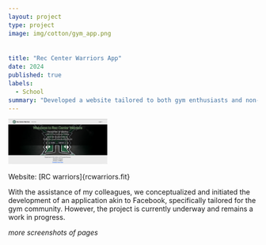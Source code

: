 ```yaml
---
layout: project
type: project
image: img/cotton/gym_app.png


title: "Rec Center Warriors App"
date: 2024
published: true
labels:
  - School
summary: "Developed a website tailored to both gym enthusiasts and non-gym goers at UH Manoa."
---
```


<img src="../img/rcwarriors-landingpage.png" alt="RC Warriors Landing Page" width="200">

Website: [RC warriors]{rcwarriors.fit}

With the assistance of my colleagues, we conceptualized and initiated the development of an application akin to Facebook, specifically tailored for the gym community. However, the project is currently underway and remains a work in progress.

*more screenshots of pages*
